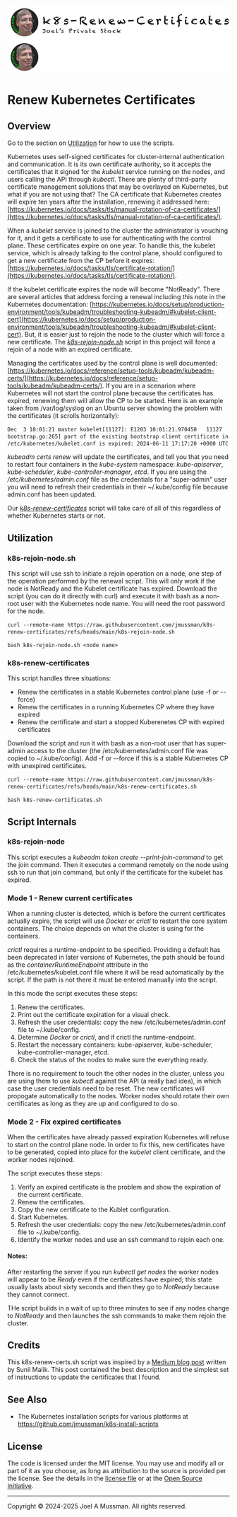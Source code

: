 [//]: # (README.md)
[//]: # (Copyright © 2024-2025 Joel A Mussman. All rights reserved.)
[//]: #

![Banner Light](https://raw.githubusercontent.com/jmussman/cdn-fun/main/banners/banner-k8s-renew-certificates-light.png#gh-light-mode-only)
![Banner Light](https://raw.githubusercontent.com/jmussman/cdn-fun/main/banners/banner-k8s-renew-certificates-dark.png#gh-dark-mode-only)

# Renew Kubernetes Certificates

## Overview

Go to the section on [Utilization](#utilization) for how to use the scripts.

Kubernetes uses self-signed certificates for cluster-internal authentication and communication.
It is its own certificate authority, so it accepts the certificates that it signed for
the *kubelet* service running on the nodes, and users calling the API through *kubectl*.
There are plenty of third-party certificate management solutions that may be overlayed on
Kubernetes, but what if you are not using that?
The CA certificate that Kubernetes creates will expire ten years after the installation,
renewing it addressed here: [https://kubernetes.io/docs/tasks/tls/manual-rotation-of-ca-certificates/](https://kubernetes.io/docs/tasks/tls/manual-rotation-of-ca-certificates/).

When a *kubelet* service is joined to the cluster the administrator is vouching for it,
and it gets a certificate to use for authenticating with the control plane.
These certificates expire on one year.
To handle this, the kubelet service, which is already talking to the control plane,
should configured to get a new certificate from the CP before it expires:
[https://kubernetes.io/docs/tasks/tls/certificate-rotation/](https://kubernetes.io/docs/tasks/tls/certificate-rotation/).

If the kubelet certificate expires the node will become "NotReady".
There are several articles that address forcing a renewal including this note in the Kubernetes
documentation: [https://kubernetes.io/docs/setup/production-environment/tools/kubeadm/troubleshooting-kubeadm/#kubelet-client-cert](https://kubernetes.io/docs/setup/production-environment/tools/kubeadm/troubleshooting-kubeadm/#kubelet-client-cert).
But, it is easier just to rejoin the node to the cluster which will force a new certificate.
The [*k8s-rejoin-node.sh*](#k8s-rejoin-nodesh) script in this project will force a rejoin of a node with an expired certificate.

Managing the certificates used by the control plane is well documented:
[https://kubernetes.io/docs/reference/setup-tools/kubeadm/kubeadm-certs/](https://kubernetes.io/docs/reference/setup-tools/kubeadm/kubeadm-certs/).
If you are in a scenarion where Kubernetes will not start the control plane because the certificates
has expired, renewing them will allow the CP to be started.
Here is an example taken from /var/log/syslog on an Ubuntu server
showing the problem with the certificates (it scrolls horizontally):
```
Dec  3 10:01:21 master kubelet[11127]: E1203 10:01:21.970450   11127 bootstrap.go:265] part of the existing bootstrap client certificate in /etc/kubernetes/kubelet.conf is expired: 2024-06-11 17:17:20 +0000 UTC
```

*kubeadm certs renew* will update the certificates, and tell you that you need to restart four containers in
the *kube-system* namespace: *kube-apiserver*, *kube-scheduler*, *kube-controller-manager*, *etcd*.
If you are using the */etc/kubernetes/admin.conf* file as the credentials for a "super-admin" user you
will need to refresh their credentials in their ~/.kube/config file because admin.conf has been updated.

Our [*k8s-renew-certificates*](#k8s-renew-certificates) script will take care of all of this regardless of
whether Kubernetes starts or not.

## Utilization

### k8s-rejoin-node.sh

This script will use ssh to initiate a rejoin operation on a node,
one step of the operation performed by the renewal script.
This will only work if the node is NotReady and the Kubelet certificate has expired.
Download the script (you can do it directly with curl)
and execute it with bash as a non-root user with the Kubernetes node name.
You will need the root password for the node.
```
curl --remote-name https://raw.githubusercontent.com/jmussman/k8s-renew-certificates/refs/heads/main/k8s-rejoin-node.sh
```
```
bash k8s-rejoin-node.sh <node name>
```

### k8s-renew-certificates

This script handles three situations:

* Renew the certificates in a stable Kubernetes control plane (use -f or --force)
* Renew the certificates in a running Kubernetes CP where they have expired
* Renew the certificate and start a stopped Kuberenetes CP with expired certificates

Download the script and run it with bash as a non-root user that has super-admin
access to the cluster (the /etc/kubernetes/admin.conf file was copied to ~/.kube/config).
Add -f or --force if this is a stable Kubernetes CP with unexpired certificates.
```
curl --remote-name https://raw.githubusercontent.com/jmussman/k8s-renew-certificates/refs/heads/main/k8s-renew-certificates.sh
```
```
bash k8s-renew-certificates.sh
```

## Script Internals

### k8s-rejoin-node

This script executes a *kubeadm token create --print-join-command* to get the join command.
Then it executes a command remotely on the node using ssh to run that join command,
but only if the certificate for the kubelet has expired.

### Mode 1 - Renew current certificates

When a running cluster is detected, which is before the current certificates actually expire,
the script will use *Docker* or *crictl* to restart the core system containers.
The choice depends on what the cluster is using for the containers.

*crictl* requires a runtime-endpoint to be specified.
Providing a default has been deprecated in later versions of Kubernetes, the path should be found
as the *containerRuntimeEndpoint* attribute in the /etc/kubernetes/kubelet.conf file
where it will be read automatically by the script.
If the path is not there it must be entered manually into the script.

In this mode the script executes these steps:

1. Renew the certificates.
1. Print out the certificate expiration for a visual check.
1. Refresh the user credentials: copy the new /etc/kubernetes/admin.conf file to ~/.kube/config.
1. Determine *Docker* or *crictl*, and if crictl the runtime-endpoint.
1. Restart the necessary containers: kube-apiserver, kube-scheduler, kube-controller-manager, etcd.
1. Check the status of the nodes to make sure the everything ready.

There is no requirement to touch the other nodes in the cluster, unless you are using them
to use *kubectl* against the API (a really bad idea), in which case the user credentials need
to be reset.
The new certificates will propogate automatically to the nodes.
Worker nodes should rotate their own certificates as long as they are up
and configured to do so.

### Mode 2 - Fix expired certificates

When the certificates have already passed expiration Kubernetes will refuse to start
on the control plane node.
In order to fix this, new certificates have to be generated, copied into place for
the *kubelet* client certificate, and the worker nodes rejoined.

The script executes these steps:

1. Verify an expired certificate is the problem and show the expiration of the current certificate.
1. Renew the certificates.
1. Copy the new certificate to the Kublet configuration.
1. Start Kubernetes.
1. Refresh the user credentials: copy the new /etc/kubernetes/admin.conf file to ~/.kube/config.
1. Identify the worker nodes and use an ssh command to rejoin each one.

#### Notes:

After restarting the server if you run *kubectl get nodes* the worker nodes will appear
to be *Ready* even if the certificates have expired; this state usually lasts about
sixty seconds and then they go to *NotReady* because they cannot connect.

THe script builds in a wait of up to three minutes to see if any nodes change to *NotReady* and
then launches the ssh commands to make them rejoin the cluster.

## Credits

This k8s-renew-certs.sh script was inspired by a [Medium blog post](https://medium.com/@sunilmalik12012/renew-expired-k8s-cluster-certificates-manually-e591ffa4dc6d)
written by Sunil Malik.
This post contained the best description and the simplest set of instructions to update the certificates that I found.

## See Also

* The Kubernetes installation scripts for various platforms at https://github.com/jmussman/k8s-install-scripts

## License

The code is licensed under the MIT license. You may use and modify all or part of it as you choose, as long as attribution to the source is provided per the license. See the details in the [license file](./LICENSE.md) or at the [Open Source Initiative](https://opensource.org/licenses/MIT).


<hr>
Copyright © 2024-2025 Joel A Mussman. All rights reserved.